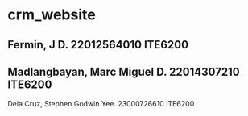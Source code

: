 # crm_website

Fermin, J D.
22012564010
ITE6200
-----------------------------------
Madlangbayan, Marc Miguel D.
22014307210
ITE6200
-----------------------------------
Dela Cruz, Stephen Godwin Yee.
23000726610
ITE6200
